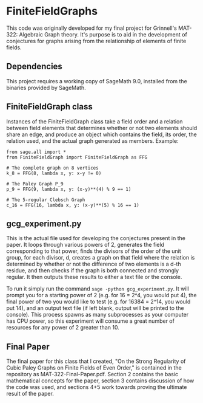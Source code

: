 # FiniteFieldGraphs
This code was originally developed for my final project for Grinnell's MAT-322: Algebraic Graph theory. It's purpose is to aid in the development of conjectures for graphs arising from the relationship of elements of finite fields.

## Dependencies
This project requires a working copy of SageMath 9.0, installed from the binaries provided by SageMath.

## FiniteFieldGraph class
Instances of the FiniteFieldGraph class take a field order and a relation between field elements that determines whether or not two elements should share an edge, and produce an object which contains the field, its order, the relation used, and the actual graph generated as members.
Example:
```
from sage.all import *
from FiniteFieldGraph import FiniteFieldGraph as FFG

# The complete graph on 8 vertices
k_8 = FFG(8, lambda x, y: x-y != 0)

# The Paley Graph P_9
p_9 = FFG(9, lambda x, y: (x-y)**(4) % 9 == 1)

# The 5-regular Clebsch Graph
c_16 = FFG(16, lambda x, y: (x-y)**(5) % 16 == 1)
```

## gcg_experiment.py
This is the actual file used for developing the conjectures present in the paper. It loops through various powers of 2, generates the field corresponding to that power, finds the divisors of the order of the unit group, for each divisor, d, creates a graph on that field where the relation is determined by whether or not the difference of two elements is a d-th residue, and then checks if the graph is both connected and strongly regular. It then outputs these results to either a text file or the console.

To run it simply run the command `sage -python gcg_experiment.py`. It will prompt you for a starting power of 2 (e.g. for 16 = 2^4, you would put 4), the final power of two you would like to test (e.g. for 16384 = 2^14, you would put 14), and an output text file (if left blank, output will be printed to the console). This process spawns as many subprocesses as your computer has CPU power, so this experiment will consume a great number of resources for any power of 2 greater than 10.   


## Final Paper
The final paper for this class that I created, "On the Strong Regularity of Cubic Paley Graphs on Finite Fields of Even Order," is contained in the repository as MAT-322-Final-Paper.pdf. Section 2 contains the basic mathematical concepts for the paper, section 3 contains discussion of how the code was used, and sections 4+5 work towards proving the ultimate result of the paper.  
